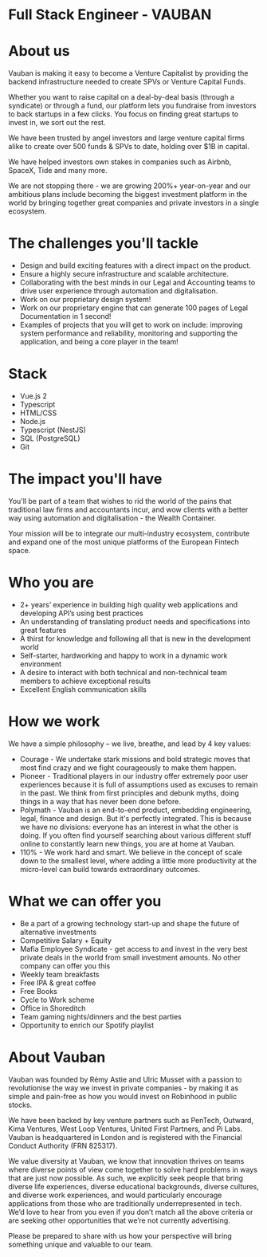 # Full Stack Engineer - VAUBAN

# About us

Vauban is making it easy to become a Venture Capitalist by providing the backend infrastructure needed to create SPVs or Venture Capital Funds.

Whether you want to raise capital on a deal-by-deal basis (through a syndicate) or through a fund, our platform lets you fundraise from investors to back startups in a few clicks. You focus on finding great startups to invest in, we sort out the rest.

We have been trusted by angel investors and large venture capital firms alike to create over 500 funds & SPVs to date, holding over $1B in capital.

We have helped investors own stakes in companies such as Airbnb, SpaceX, Tide and many more.

We are not stopping there - we are growing 200%+ year-on-year and our ambitious plans include becoming the biggest investment platform in the world by bringing together great companies and private investors in a single ecosystem.

# The challenges you'll tackle

- Design and build exciting features with a direct impact on the product.
- Ensure a highly secure infrastructure and scalable architecture.
- Collaborating with the best minds in our Legal and Accounting teams to drive user experience through automation and digitalisation.
- Work on our proprietary design system!
- Work on our proprietary engine that can generate 100 pages of Legal Documentation in 1 second!
- Examples of projects that you will get to work on include: improving system performance and reliability, monitoring and supporting the application, and being a
core player in the team!

# Stack

- Vue.js 2
- Typescript
- HTML/CSS
- Node.js
- Typescript (NestJS)
- SQL (PostgreSQL)
- Git

# The impact you'll have

You'll be part of a team that wishes to rid the world of the pains that traditional law firms and accountants incur, and wow clients with a better way using automation and digitalisation - the Wealth Container.

Your mission will be to integrate our multi-industry ecosystem, contribute and expand one of the most unique platforms of the European Fintech space.

# Who you are

- 2+ years’ experience in building high quality web applications and developing API’s using best practices
- An understanding of translating product needs and specifications into great features
- A thirst for knowledge and following all that is new in the development world
- Self-starter, hardworking and happy to work in a dynamic work environment
- A desire to interact with both technical and non-technical team members to achieve exceptional results
- Excellent English communication skills

# How we work

We have a simple philosophy – we live, breathe, and lead by 4 key values:

- Courage - We undertake stark missions and bold strategic moves that most find crazy and we fight courageously to make them happen.
- Pioneer - Traditional players in our industry offer extremely poor user experiences because it is full of assumptions used as excuses to remain in the past. We think from first principles and debunk myths, doing things in a way that has never been
done before.
- Polymath - Vauban is an end-to-end product, embedding engineering, legal, finance and design. But it's perfectly integrated. This is because we have no divisions: everyone has an interest in what the other is doing. If you often find yourself searching about various different stuff online to constantly learn new things, you are at home at Vauban.
- 110% - We work hard and smart. We believe in the concept of scale down to the smallest level, where adding a little more productivity at the micro-level can build
towards extraordinary outcomes.

# What we can offer you

- Be a part of a growing technology start-up and shape the future of alternative investments
- Competitive Salary + Equity
- Mafia Employee Syndicate - get access to and invest in the very best private deals in the world from small investment amounts. No other company can offer you this
- Weekly team breakfasts
- Free IPA & great coffee
- Free Books
- Cycle to Work scheme
- Office in Shoreditch
- Team gaming nights/dinners and the best parties
- Opportunity to enrich our Spotify playlist

# About Vauban

Vauban was founded by Rémy Astie and Ulric Musset with a passion to revolutionise the way we invest in private companies - by making it as simple and pain-free as how you would invest on Robinhood in public stocks.

We have been backed by key venture partners such as PenTech, Outward, Kima Ventures, West Loop Ventures, United First Partners, and Pi Labs. Vauban is headquartered in London and is registered with the Financial Conduct Authority (FRN 825317).


We value diversity at Vauban, we know that innovation thrives on teams where diverse points of view come together to solve hard problems in ways that are just now possible. As such, we explicitly seek people that bring diverse life experiences, diverse educational backgrounds, diverse cultures, and diverse work experiences, and would particularly encourage applications from those who are traditionally underrepresented in tech. We’d love to hear from you even if you don’t match all the above criteria or are seeking other opportunities that we’re not currently advertising.

Please be prepared to share with us how your perspective will bring something unique and valuable to our team.
